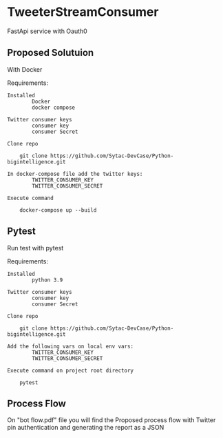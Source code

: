 # TweeterStreamConsumer

FastApi service with Oauth0

## Proposed Solutuion ##

With Docker

Requirements:

    Installed
            Docker
            docker compose

    Twitter consumer keys
            consumer key
            consumer Secret

    Clone repo

        git clone https://github.com/Sytac-DevCase/Python-bigintelligence.git

    In docker-compose file add the twitter keys:
            TWITTER_CONSUMER_KEY
            TWITTER_CONSUMER_SECRET

    Execute command

        docker-compose up --build

## Pytest ##

Run test with pytest

Requirements:

    Installed
            python 3.9

    Twitter consumer keys
            consumer key
            consumer Secret

    Clone repo

        git clone https://github.com/Sytac-DevCase/Python-bigintelligence.git

    Add the following vars on local env vars:
            TWITTER_CONSUMER_KEY
            TWITTER_CONSUMER_SECRET

    Execute command on project root directory

        pytest

## Process Flow ##

On  "bot flow.pdf" file you will find the Proposed process flow with Twitter pin authentication
and generating the report as a JSON
